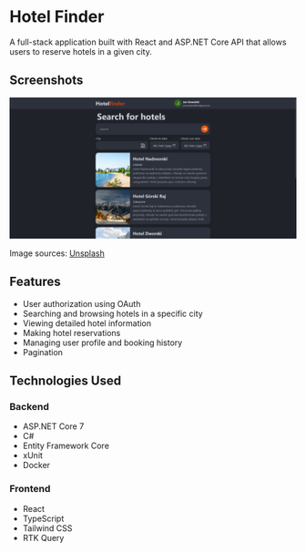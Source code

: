 # Hotel Finder

A full-stack application built with React and ASP.NET Core API that allows users to reserve hotels in a given city.

## Screenshots
<div style="text-align: center;">
  <img src="./res/main-page.png" alt="Main page">
</div>

Image sources: [Unsplash](https://unsplash.com/)

## Features
- User authorization using OAuth
- Searching and browsing hotels in a specific city
- Viewing detailed hotel information
- Making hotel reservations
- Managing user profile and booking history
- Pagination

## Technologies Used

### Backend
- ASP.NET Core 7
- C#
- Entity Framework Core
- xUnit
- Docker

### Frontend
- React
- TypeScript
- Tailwind CSS
- RTK Query

